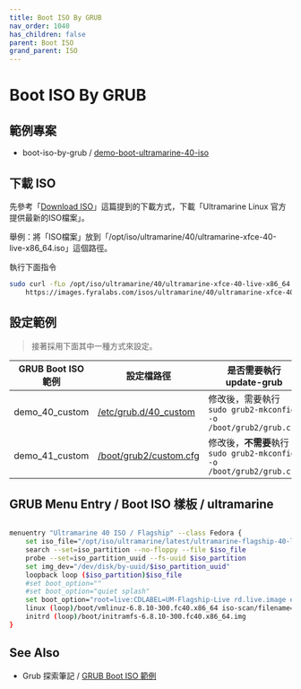 ```yaml
---
title: Boot ISO By GRUB
nav_order: 1040
has_children: false
parent: Boot ISO
grand_parent: ISO
---
```



# Boot ISO By GRUB




## 範例專案

* boot-iso-by-grub / [demo-boot-ultramarine-40-iso](https://github.com/samwhelp/ultramarine-adjustment/tree/main/core/iso/boot-iso/boot-iso-by-grub/demo-boot-ultramarine-40-iso)




## 下載 ISO

先參考「[Download ISO](https://samwhelp.github.io/note-about-ultramarine/read/core/iso/download-iso.html)」這篇提到的下載方式，下載「Ultramarine Linux 官方提供最新的ISO檔案」。

舉例：將「ISO檔案」放到「/opt/iso/ultramarine/40/ultramarine-xfce-40-live-x86_64.iso」這個路徑。

執行下面指令

``` sh
sudo curl -fLo /opt/iso/ultramarine/40/ultramarine-xfce-40-live-x86_64.iso --create-dirs \
	https://images.fyralabs.com/isos/ultramarine/40/ultramarine-xfce-40-live-x86_64.iso
```


## 設定範例

> 接著採用下面其中一種方式來設定。

| GRUB Boot ISO 範例 | 設定檔路徑 | 是否需要執行 update-grub |
| --- | --- | --- |
| demo_40_custom | [/etc/grub.d/40_custom](https://github.com/samwhelp/ultramarine-adjustment/blob/main/core/iso/boot-iso/boot-iso-by-grub/demo-boot-ultramarine-40-iso/asset/overlay/etc/grub.d/40_custom) | 修改後，需要執行 `sudo grub2-mkconfig -o /boot/grub2/grub.cfg` |
| demo_41_custom | [/boot/grub2/custom.cfg](https://github.com/samwhelp/ultramarine-adjustment/blob/main/core/iso/boot-iso/boot-iso-by-grub/demo-boot-ultramarine-40-iso/asset/overlay/boot/grub2/custom.cfg) | 修改後，**不需要**執行 `sudo grub2-mkconfig -o /boot/grub2/grub.cfg` |




## GRUB Menu Entry / Boot ISO 樣板 / ultramarine

``` sh

menuentry "Ultramarine 40 ISO / Flagship" --class Fedora {
	set iso_file="/opt/iso/ultramarine/latest/ultramarine-flagship-40-live-x86_64.iso"
	search --set=iso_partition --no-floppy --file $iso_file
	probe --set=iso_partition_uuid --fs-uuid $iso_partition
	set img_dev="/dev/disk/by-uuid/$iso_partition_uuid"
	loopback loop ($iso_partition)$iso_file
	#set boot_option=""
	#set boot_option="quiet splash"
	set boot_option="root=live:CDLABEL=UM-Flagship-Live rd.live.image enforcing=0 rhgb"
	linux (loop)/boot/vmlinuz-6.8.10-300.fc40.x86_64 iso-scan/filename=$iso_file $boot_option
	initrd (loop)/boot/initramfs-6.8.10-300.fc40.x86_64.img
}

```




## See Also

* Grub 探索筆記 / [GRUB Boot ISO 範例](https://samwhelp.github.io/note-about-grub/read/howto/boot_iso.html)

